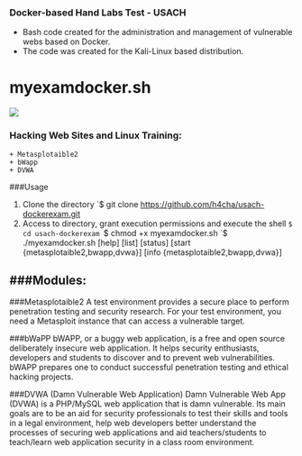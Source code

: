 ### Docker-based Hand Labs Test - USACH

- Bash code created for the administration and management of vulnerable webs based on Docker.
- The code was created for the Kali-Linux based distribution.

# myexamdocker.sh

![](http://hpserviciotecnico.com/img/hp-servicio-tecnico-logo-1595932817.jpg)


### Hacking Web Sites and Linux Training:
    + Metasplotaible2
    + bWapp
    + DVWA

###Usage

1. Clone the directory
`$ git clone https://github.com/h4cha/usach-dockerexam.git
2. Access to directory, grant execution permissions and execute the shell
`$ cd usach-dockerexam
`$ chmod +x myexamdocker.sh
`$ ./myexamdocker.sh [help] [list] [status] [start {metasplotaible2,bwapp,dvwa}] [info {metasplotaible2,bwapp,dvwa}]

###Modules:
-------------
###Metasplotaible2
A test environment provides a secure place to perform penetration testing and security research. For your test environment, you need a Metasploit instance that can access a vulnerable target.

###bWaPP
bWAPP, or a buggy web application, is a free and open source deliberately insecure web application.
It helps security enthusiasts, developers and students to discover and to prevent web vulnerabilities.
bWAPP prepares one to conduct successful penetration testing and ethical hacking projects.

###DVWA (Damn Vulnerable Web Application)
Damn Vulnerable Web App (DVWA) is a PHP/MySQL web application that is damn vulnerable. Its main goals are to be an aid for security professionals to test their skills and tools in a legal environment, help web developers better understand the processes of securing web applications and aid teachers/students to teach/learn web application security in a class room environment.
